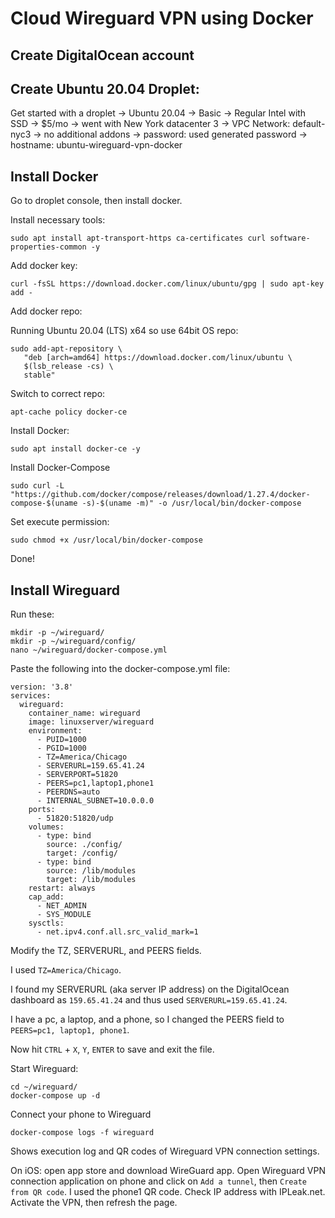 # Cloud Wireguard VPN using Docker

## Create DigitalOcean account

## Create Ubuntu 20.04 Droplet: 

Get started with a droplet -> Ubuntu 20.04 -> Basic -> Regular Intel with SSD -> $5/mo -> went with New York datacenter 3 -> VPC Network: default-nyc3 -> no additional addons -> password: used generated password -> hostname: ubuntu-wireguard-vpn-docker

## Install Docker

Go to droplet console, then install docker.

Install necessary tools:

```
sudo apt install apt-transport-https ca-certificates curl software-properties-common -y
```

Add docker key:

```
curl -fsSL https://download.docker.com/linux/ubuntu/gpg | sudo apt-key add -
```

Add docker repo:

Running Ubuntu 20.04 (LTS) x64 so use 64bit OS repo:

```
sudo add-apt-repository \
   "deb [arch=amd64] https://download.docker.com/linux/ubuntu \
   $(lsb_release -cs) \
   stable"
```

Switch to correct repo:

```
apt-cache policy docker-ce
```

Install Docker:

```
sudo apt install docker-ce -y
```

Install Docker-Compose

```
sudo curl -L "https://github.com/docker/compose/releases/download/1.27.4/docker-compose-$(uname -s)-$(uname -m)" -o /usr/local/bin/docker-compose
```

Set execute permission:

```
sudo chmod +x /usr/local/bin/docker-compose
```

Done!

## Install Wireguard

Run these:

```
mkdir -p ~/wireguard/
mkdir -p ~/wireguard/config/
nano ~/wireguard/docker-compose.yml
```

Paste the following into the docker-compose.yml file:

```
version: '3.8'
services:
  wireguard:
    container_name: wireguard
    image: linuxserver/wireguard
    environment:
      - PUID=1000
      - PGID=1000
      - TZ=America/Chicago
      - SERVERURL=159.65.41.24
      - SERVERPORT=51820
      - PEERS=pc1,laptop1,phone1
      - PEERDNS=auto
      - INTERNAL_SUBNET=10.0.0.0
    ports:
      - 51820:51820/udp
    volumes:
      - type: bind
        source: ./config/
        target: /config/
      - type: bind
        source: /lib/modules
        target: /lib/modules
    restart: always
    cap_add:
      - NET_ADMIN
      - SYS_MODULE
    sysctls:
      - net.ipv4.conf.all.src_valid_mark=1
```

Modify the TZ, SERVERURL, and PEERS fields.

I used `TZ=America/Chicago`.

I found my SERVERURL (aka server IP address) on the DigitalOcean dashboard as `159.65.41.24` and thus used `SERVERURL=159.65.41.24`.

I have a pc, a laptop, and a phone, so I changed the PEERS field to `PEERS=pc1, laptop1, phone1`.

Now hit `CTRL` + `X`, `Y`, `ENTER` to save and exit the file.

Start Wireguard:

```
cd ~/wireguard/
docker-compose up -d
```

Connect your phone to Wireguard

```
docker-compose logs -f wireguard
```

Shows execution log and QR codes of Wireguard VPN connection settings.

On iOS: open app store and download WireGuard app. Open Wireguard VPN connection application on phone and click on `Add a tunnel`, then `Create from QR code`. I used the phone1 QR code. Check IP address with IPLeak.net. Activate the VPN, then refresh the page.
